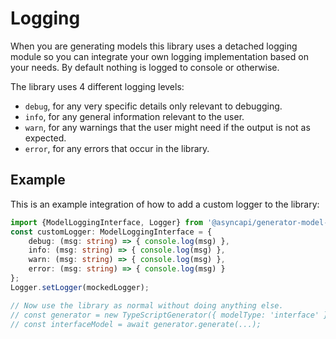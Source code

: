 # Logging
When you are generating models this library uses a detached logging module so you can integrate your own logging implementation based on your needs. By default nothing is logged to console or otherwise.

The library uses 4 different logging levels:
- `debug`, for any very specific details only relevant to debugging.
- `info`, for any general information relevant to the user.
- `warn`, for any warnings that the user might need if the output is not as expected.
- `error`, for any errors that occur in the library.

## Example
This is an example integration of how to add a custom logger to the library:

```ts
import {ModelLoggingInterface, Logger} from '@asyncapi/generator-model-sdk'; 
const customLogger: ModelLoggingInterface = {
    debug: (msg: string) => { console.log(msg) },
    info: (msg: string) => { console.log(msg) },
    warn: (msg: string) => { console.log(msg) },
    error: (msg: string) => { console.log(msg) }
};
Logger.setLogger(mockedLogger);

// Now use the library as normal without doing anything else. 
// const generator = new TypeScriptGenerator({ modelType: 'interface' });
// const interfaceModel = await generator.generate(...);
```
